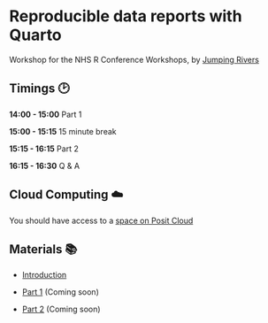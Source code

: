 # Reproducible data reports with Quarto

Workshop for the NHS R Conference Workshops, by [Jumping Rivers](https://jumpingrivers.com)

## Timings :clock2:

**14:00 - 15:00** Part 1

**15:00 - 15:15** 15 minute break

**15:15 - 16:15** Part 2

**16:15 - 16:30** Q & A


## Cloud Computing :cloud:

You should have access to a [space on Posit Cloud](https://posit.cloud/spaces/293797/content/)


## Materials :books:

* [Introduction](https://jumpingrivers.github.io/2022-nhs-r-quarto/slides/introduction.html)

* [Part 1](https://jumpingrivers.github.io/2022-nhs-r-quarto/slides/part1.html) (Coming soon)

* [Part 2](https://jumpingrivers.github.io/2022-nhs-r-quarto/slides/part1.html) (Coming soon)

